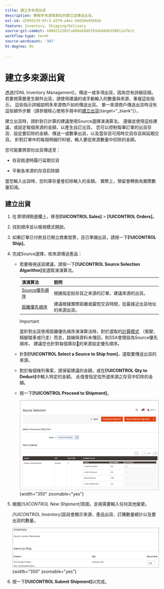 ```yaml
---
title: 建立多來源出貨
description: 瞭解多來源商家如何建立並傳送出貨。
exl-id: d2995139-0fc3-4379-a4ec-b0d38ed566bb
feature: Inventory, Shipping/Delivery
source-git-commit: 4d89212585fa846eb94bf83a640d0358812afbc5
workflow-type: tm+mt
source-wordcount: '387'
ht-degree: 0%

---
```


# 建立多來源出貨

透過[!DNL Inventory Management]，傳送一或多項出貨，因為您有詳細目錄。 若要視需要產生額外出貨，請使用建議的或手動輸入的數量與來源，重複這些指示。 這些指示詳細說明多來源商戶如何傳送出貨。 單一來源商戶傳送出貨時沒有這些額外步驟（請參閱核心使用手冊中的[建立出貨](../stores-purchase/shipments.md#create-a-shipment){target="_blank"}）。

建立出貨時，請針對已計算的建議使用Source選擇演演算法。 遵循並使用這些建議，或設定每個來源的金額，以產生自訂出貨。 您可以控制每筆訂單的出貨存貨、設定要扣除的金額、傳送一或數筆出貨，以及當存貨可用時交貨存貨與延期交貨。 針對訂單中的每個明細行料號，輸入要從來源數量中扣除的金額。

您可能要將部份出貨傳送至：

- 存貨抵達時履行延期交貨

- 平衡各來源的存貨扣除額

當您輸入出貨時，您的庫存量會扣除輸入的金額。 實際上，預留會轉換為實際數量扣減。

## 建立出貨

1. 在&#x200B;_管理員_&#x200B;側邊欄上，移至&#x200B;**[!UICONTROL Sales]** > **[!UICONTROL Orders]**。

1. 找到順序並以檢視模式開啟。

1. 如果訂單已付款且已開立商業發票，且已準備出貨，請按一下&#x200B;**[!UICONTROL Ship]**。

1. 完成Source選擇，依來源傳送產品：

   - 若要檢視送貨建議，請按一下&#x200B;**[!UICONTROL Source Selection Algorithm]**&#x200B;並選取演演算法。

     | 演演算法 | 說明 |
     |--|--|
     | [Source優先順序](source-priority-algorithm.md) | 根據指定給存貨之來源的訂單，建議來源的出貨。 |
     | [距離優先順序](distance-priority-algorithm.md) | 建議根據實際距離或最短交貨時間，從最接近出貨地址的來源出貨。 |

     >[!IMPORTANT]
     >
     >當針對出貨使用距離優先順序演演算法時，對於選取的[計算模式](distance-priority-algorithm.md) （駕駛、騎腳踏車或行走）而言，路線與資料未傳回，則SSA會預設為Source優先順序。 建議您也針對每個庫存[&#128279;](stocks-prioritize-sources.md)的來源設定優先順序。


   - 針對&#x200B;**[!UICONTROL Select a Source to Ship from]**，選取要傳送出貨的來源。

   - 對於每個條列專案，請保留建議的金額，或在&#x200B;**[!UICONTROL Qty to Deduct]**&#x200B;中輸入特定的金額。 此值會指定從所選來源之存貨中扣除的金額。

   - 按一下&#x200B;**[!UICONTROL Proceed to Shipment]**。

     ![選取Source並輸入數量](assets/shipment-adobe-shipping-sources.png){width="350" zoomable="yes"}

1. 檢閱&#x200B;_[!UICONTROL New Shipment]_&#x200B;頁面，並視需要輸入任何其他變更。

   _[!UICONTROL Inventory]_&#x200B;區段會顯示來源、產品出貨、訂購數量總計以及要出貨的數量。

   ![出貨的詳細存貨資訊，例如部份出貨](assets/inventory-shipment-details.png){width="350" zoomable="yes"}

1. 按一下&#x200B;**[!UICONTROL Submit Shipment]**&#x200B;以完成。
